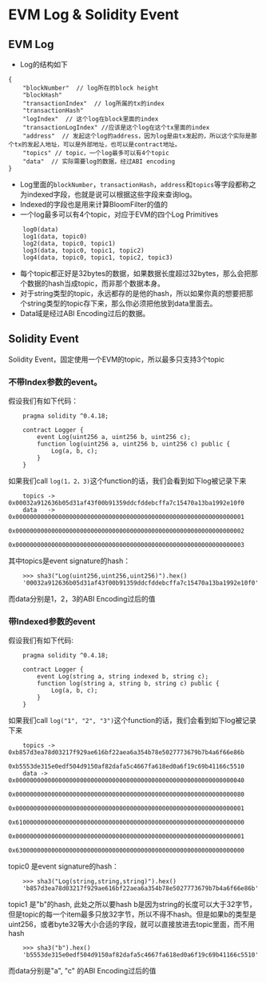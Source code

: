 # EVM Log & Solidity Event

## EVM Log

- Log的结构如下
```
{
    "blockNumber"  // log所在的block height
    "blockHash"
    "transactionIndex"  // log所属的tx的index
    "transactionHash"
    "logIndex"  // 这个log在block里面的index
    "transactionLogIndex" //应该是这个log在这个tx里面的index
    "address"  // 发起这个log的address，因为log是由tx发起的，所以这个实际是那个tx的发起人地址，可以是外部地址，也可以是contract地址。
    "topics" // topic，一个log最多可以有4个topic
    "data"  // 实际需要log的数据，经过ABI encoding
}
```

- Log里面的`blockNumber`，`transactionHash`，`address`和`topics`等字段都称之为indexed字段，也就是说可以根据这些字段来查询log。
- Indexed的字段也是用来计算BloomFilter的值的
- 一个log最多可以有4个topic，对应于EVM的四个Log Primitives
```
    log0(data)
    log1(data, topic0)
    log2(data, topic0, topic1)
    log3(data, topic0, topic1, topic2)
    log4(data, topic0, topic1, topic2, topic3)
```
- 每个topic都正好是32bytes的数据，如果数据长度超过32bytes，那么会把那个数据的hash当成topic，而非那个数据本身。
- 对于string类型的topic，永远都存的是他的hash，所以如果你真的想要把那个string类型的topic存下来，那么你必须把他放到data里面去。
- Data域是经过ABI Encoding过后的数据。


## Solidity Event

Solidity Event，固定使用一个EVM的topic，所以最多只支持3个topic

### 不带Index参数的event。

假设我们有如下代码：

```solidity
    pragma solidity ^0.4.18;
    
    contract Logger {
        event Log(uint256 a, uint256 b, uint256 c);
        function log(uint256 a, uint256 b, uint256 c) public {
            Log(a, b, c);
        }
    }
```
    
如果我们call `log(1，2，3)`这个function的话，我们会看到如下log被记录下来
```
    topics -> 0x00032a912636b05d31af43f00b91359ddcfddebcffa7c15470a13ba1992e10f0
    data   -> 0x0000000000000000000000000000000000000000000000000000000000000001
              0x0000000000000000000000000000000000000000000000000000000000000002
              0x0000000000000000000000000000000000000000000000000000000000000003
```

其中topics是event signature的hash：
```
    >>> sha3("Log(uint256,uint256,uint256)").hex()
    '00032a912636b05d31af43f00b91359ddcfddebcffa7c15470a13ba1992e10f0'
```
    
而data分别是1，2，3的ABI Encoding过后的值

### 带Indexed参数的event
假设我们有如下代码:
```solidity
    pragma solidity ^0.4.18;
    
    contract Logger {
        event Log(string a, string indexed b, string c);
        function log(string a, string b, string c) public {
            Log(a, b, c);
        }
    }
```

如果我们call `log("1", "2", "3")`这个function的话，我们会看到如下log被记录下来
```
    topics -> 0xb857d3ea78d03217f929ae616bf22aea6a354b78e5027773679b7b4a6f66e86b
              0xb5553de315e0edf504d9150af82dafa5c4667fa618ed0a6f19c69b41166c5510
    data -> 0x0000000000000000000000000000000000000000000000000000000000000040
            0x0000000000000000000000000000000000000000000000000000000000000080
            0x0000000000000000000000000000000000000000000000000000000000000001
            0x6100000000000000000000000000000000000000000000000000000000000000
            0x0000000000000000000000000000000000000000000000000000000000000001
            0x6300000000000000000000000000000000000000000000000000000000000000
```

topic0 是event signature的hash：
```
    >>> sha3("Log(string,string,string)").hex()
    'b857d3ea78d03217f929ae616bf22aea6a354b78e5027773679b7b4a6f66e86b'
```

topic1 是"b"的hash, 此处之所以要hash b是因为string的长度可以大于32字节，但是topic的每一个item最多只放32字节，所以不得不hash。但是如果b的类型是uint256，或者byte32等大小合适的字段，就可以直接放进去topic里面，而不用hash
```
    >>> sha3("b").hex()
    'b5553de315e0edf504d9150af82dafa5c4667fa618ed0a6f19c69b41166c5510'
```

而data分别是"a", "c" 的ABI Encoding过后的值
